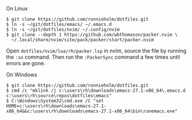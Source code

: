 On Linux

    $ git clone https://github.com/ronnieholm/dotfiles.git
    $ ln -s ~/git/dotfiles/emacs/ ~/.emacs.d
    $ ln -s ~/git/dotfiles/nvim/ ~/.config/nvim
    $ git clone --depth 1 https://github.com/wbthomason/packer.nvim \
      ~/.local/share/nvim/site/pack/packer/start/packer.nvim

Open `dotfiles/nvim/lua/rh/packer.lsp` in nvim, source the file by running the
`:so` command. Then run the `:PackerSync` command a few times until errors are
gone.

On Windows

    $ git clone https://github.com/ronnieholm/dotfiles.git
    $ cmd /c "mklink /j c:\users\rh\downloads\emacs-27.1-x86_64\.emacs.d c:\users\rh\source\repos\dotfiles\emacs"
    $ C:\Windows\System32\cmd.exe /C "set HOME=c:\users\rh\downloads\emacs-27.1-x86_64&&c:\users\rh\downloads\emacs-27.1-x86_64\bin\runemacs.exe"
